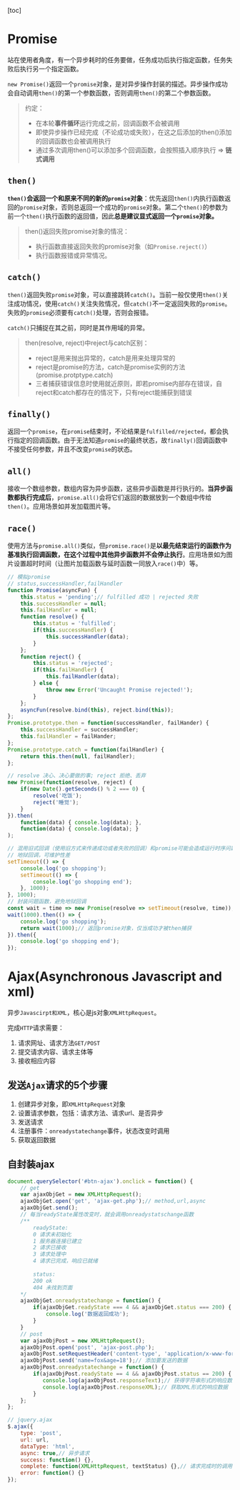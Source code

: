 [toc]

# Promise

站在使用者角度，有一个异步耗时的任务要做，任务成功后执行指定函数，任务失败后执行另一个指定函数。

`new Promise()`返回一个`promise`对象，是对异步操作封装的描述。异步操作成功会自动调用`then()`的第一个参数函数，否则调用`then()`的第二个参数函数。

> 约定：
>
> - 在本轮**事件循环**运行完成之前，回调函数不会被调用
> - 即使异步操作已经完成（不论成功或失败），在这之后添加的then()添加的回调函数也会被调用执行
> - 通过多次调用then()可以添加多个回调函数，会按照插入顺序执行 => **链式调用**

## `then()`

**`then()`会返回一个和原来不同的新的`promise`对象**：优先返回`then()`内执行函数返回的`promise`对象，否则总返回一个成功的`promise`对象。第二个`then()`的参数为前一个`then()`执行函数的返回值，因此**总是建议显式返回一个`promise`对象。**

> then()返回失败promise对象的情况：
>
> - 执行函数直接返回失败的promise对象（如`Promise.reject()`）
> - 执行函数报错或异常情况。

## `catch()`

`then()`返回失败`promise`对象，可以直接跳转`catch()`。当前一般仅使用`then()`关注成功情况，使用`catch()`关注失败情况，但`catch()`不一定返回失败的`promise`。失败的`promise`必须要有`catch()`处理，否则会报错。

`catch()`只捕捉在其之前，同时是其作用域的异常。

> then(resolve, reject)中reject与catch区别：
>
> - reject是用来抛出异常的，catch是用来处理异常的
> - reject是promise的方法，catch是promise实例的方法 (promise.protptype.catch)
> - 三者捕获错误信息时使用就近原则，即若promise内部存在错误，自reject和catch都存在的情况下，只有reject能捕获到错误

## `finally()`

返回一个`promise`，在`promise`结束时，不论结果是`fulfilled/rejected`，都会执行指定的回调函数。由于无法知道`promise`的最终状态，故`finally()`回调函数中不接受任何参数，并且不改变`promise`的状态。

## `all()`

接收一个数组参数，数组内容为异步函数，这些异步函数是并行执行的。**当异步函数都执行完成后**，`promise.all()`会将它们返回的数据放到一个数组中传给`then()`。应用场景如并发加载图片等。

## `race()`

使用方法与`promise.all()`类似，但`promise.race()`是**以最先结束运行的函数作为基准执行回调函数，在这个过程中其他异步函数并不会停止执行**。应用场景如为图片设置超时时间（让图片加载函数与延时函数一同放入`race()`中）等。


```javascript
// 模拟promise
// status,successHandler,failHandler
function Promise(asyncFun) {
    this.status = 'pending';// fulfilled 成功 | rejected 失败
    this.successHandler = null;
    this.failHandler = null;
    function resolve() {
        this.status = 'fulfilled';
        if(this.successHandler) {
            this.successHandler(data);
        }
    };
    function reject() {
        this.status = 'rejected';
        if(this.failHandler) {
            this.failHandler(data);
        } else {
            throw new Error('Uncaught Promise rejected!');
        }
    };
    asyncFun(resolve.bind(this), reject.bind(this));
};
Promise.prototype.then = function(successHandler, failHander) {
    this.successHandler = successHandler;
    this.failHandler = failHander;
};
Promise.prototype.catch = function(failHandler) {
    return this.then(null, failHandler);
};

// resolve 决心、决心要做的事; reject 拒绝、丢弃
new Promise(function(resolve, reject) {
    if(new Date().getSeconds() % 2 === 0) {
        resolve('吃饭');
        reject('睡觉');
    }
}).then(
    function(data) { console.log(data); },
    function(data) { console.log(data); }
);

// 混用旧式回调（使用旧方式来传递成功或者失败的回调）和promise可能会造成运行时序问题
// 地狱回调，可维护性差
setTimeout(() => {
    console.log('go shopping');
    setTimeout(() => {
        console.log('go shopping end');
    }, 1000);
}, 1000);
// 封装问题函数，避免地狱回调
const wait = time => new Promise(resolve => setTimeout(resolve, time));
wait(1000).then(() => {
	console.log('go shopping');
	return wait(1000);// 返回promise对象，仅当成功才被then捕获
}).then({
    console.log('go shopping end');
});
```

# Ajax(Asynchronous Javascript and xml)

异步`Javascirpt和XML`，核心是js对象`XMLHttpRequest`。

完成`HTTP`请求需要：

1. 请求网址、请求方法`GET/POST`
2. 提交请求内容、请求主体等
3. 接收相应内容

## 发送`Ajax`请求的5个步骤

1. 创建异步对象，即`XMLHttpRequest`对象
2. 设置请求参数，包括：请求方法、请求url、是否异步
3. 发送请求
4. 注册事件：`onreadystatechange`事件，状态改变时调用
5. 获取返回数据

## 自封装ajax

```javascript
document.querySelector('#btn-ajax').onclick = function() {
    // get
    var ajaxObjGet = new XMLHttpRequest();
    ajaxObjGet.open('get', 'ajax-get.php');// method,url,async
    ajaxObjGet.send();
    // 每当readyState属性改变时，就会调用onreadystatschange函数
    /**
    	readyState:
    	0 请求未初始化
    	1 服务器连接已建立
    	2 请求已接收
    	3 请求处理中
    	4 请求已完成，响应已就绪
    	
    	status:
    	200 ok
    	404 未找到页面
    */
    ajaxObjGet.onreadystatechange = function() {
        if(ajaxObjGet.readyState === 4 && ajaxObjGet.status === 200) {
        	console.log('数据返回成功');
        }
    }
    // post
    var ajaxObjPost = new XMLHttpRequest();
    ajaxObjPost.open('post', 'ajax-post.php');
    ajaxObjPost.setRequestHeader('content-type', 'application/x-www-form-urlencoded');// 使用post提交数据，添加http头，设置请求头、编码方式
    ajaxObjPost.send('name=fox&age=18');// 添加要发送的数据
    ajaxObjPost.onreadystatechange = function() {
        if(ajaxObjPost.readyState == 4 && ajaxObjPost.status == 200) {
           console.log(ajaxObjPost.responseText);// 获得字符串形式的响应数据
           console.log(ajaxObjPost.responseXML);// 获取XML形式的响应数据
        }
    };
};

// jquery.ajax
$.ajax({
    type: 'post',
    url: url,
    dataType: 'html',
    async: true,// 异步请求
    success: function() {},
    complete: function(XMLHttpRequest, textStatus) {},// 请求完成时的调用函数
    error: function() {}
});
```

